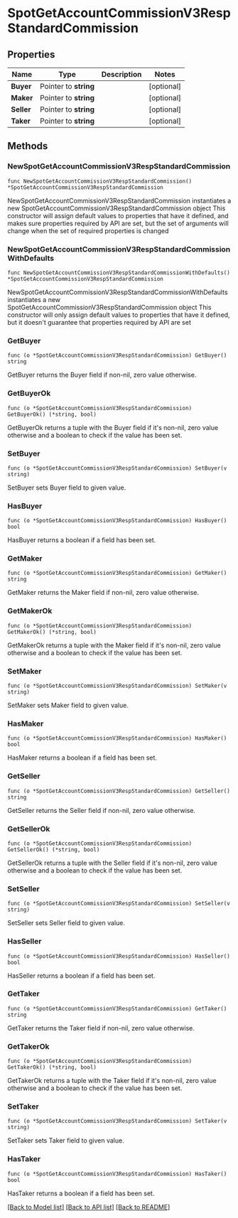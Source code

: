 # SpotGetAccountCommissionV3RespStandardCommission

## Properties

Name | Type | Description | Notes
------------ | ------------- | ------------- | -------------
**Buyer** | Pointer to **string** |  | [optional] 
**Maker** | Pointer to **string** |  | [optional] 
**Seller** | Pointer to **string** |  | [optional] 
**Taker** | Pointer to **string** |  | [optional] 

## Methods

### NewSpotGetAccountCommissionV3RespStandardCommission

`func NewSpotGetAccountCommissionV3RespStandardCommission() *SpotGetAccountCommissionV3RespStandardCommission`

NewSpotGetAccountCommissionV3RespStandardCommission instantiates a new SpotGetAccountCommissionV3RespStandardCommission object
This constructor will assign default values to properties that have it defined,
and makes sure properties required by API are set, but the set of arguments
will change when the set of required properties is changed

### NewSpotGetAccountCommissionV3RespStandardCommissionWithDefaults

`func NewSpotGetAccountCommissionV3RespStandardCommissionWithDefaults() *SpotGetAccountCommissionV3RespStandardCommission`

NewSpotGetAccountCommissionV3RespStandardCommissionWithDefaults instantiates a new SpotGetAccountCommissionV3RespStandardCommission object
This constructor will only assign default values to properties that have it defined,
but it doesn't guarantee that properties required by API are set

### GetBuyer

`func (o *SpotGetAccountCommissionV3RespStandardCommission) GetBuyer() string`

GetBuyer returns the Buyer field if non-nil, zero value otherwise.

### GetBuyerOk

`func (o *SpotGetAccountCommissionV3RespStandardCommission) GetBuyerOk() (*string, bool)`

GetBuyerOk returns a tuple with the Buyer field if it's non-nil, zero value otherwise
and a boolean to check if the value has been set.

### SetBuyer

`func (o *SpotGetAccountCommissionV3RespStandardCommission) SetBuyer(v string)`

SetBuyer sets Buyer field to given value.

### HasBuyer

`func (o *SpotGetAccountCommissionV3RespStandardCommission) HasBuyer() bool`

HasBuyer returns a boolean if a field has been set.

### GetMaker

`func (o *SpotGetAccountCommissionV3RespStandardCommission) GetMaker() string`

GetMaker returns the Maker field if non-nil, zero value otherwise.

### GetMakerOk

`func (o *SpotGetAccountCommissionV3RespStandardCommission) GetMakerOk() (*string, bool)`

GetMakerOk returns a tuple with the Maker field if it's non-nil, zero value otherwise
and a boolean to check if the value has been set.

### SetMaker

`func (o *SpotGetAccountCommissionV3RespStandardCommission) SetMaker(v string)`

SetMaker sets Maker field to given value.

### HasMaker

`func (o *SpotGetAccountCommissionV3RespStandardCommission) HasMaker() bool`

HasMaker returns a boolean if a field has been set.

### GetSeller

`func (o *SpotGetAccountCommissionV3RespStandardCommission) GetSeller() string`

GetSeller returns the Seller field if non-nil, zero value otherwise.

### GetSellerOk

`func (o *SpotGetAccountCommissionV3RespStandardCommission) GetSellerOk() (*string, bool)`

GetSellerOk returns a tuple with the Seller field if it's non-nil, zero value otherwise
and a boolean to check if the value has been set.

### SetSeller

`func (o *SpotGetAccountCommissionV3RespStandardCommission) SetSeller(v string)`

SetSeller sets Seller field to given value.

### HasSeller

`func (o *SpotGetAccountCommissionV3RespStandardCommission) HasSeller() bool`

HasSeller returns a boolean if a field has been set.

### GetTaker

`func (o *SpotGetAccountCommissionV3RespStandardCommission) GetTaker() string`

GetTaker returns the Taker field if non-nil, zero value otherwise.

### GetTakerOk

`func (o *SpotGetAccountCommissionV3RespStandardCommission) GetTakerOk() (*string, bool)`

GetTakerOk returns a tuple with the Taker field if it's non-nil, zero value otherwise
and a boolean to check if the value has been set.

### SetTaker

`func (o *SpotGetAccountCommissionV3RespStandardCommission) SetTaker(v string)`

SetTaker sets Taker field to given value.

### HasTaker

`func (o *SpotGetAccountCommissionV3RespStandardCommission) HasTaker() bool`

HasTaker returns a boolean if a field has been set.


[[Back to Model list]](../README.md#documentation-for-models) [[Back to API list]](../README.md#documentation-for-api-endpoints) [[Back to README]](../README.md)


